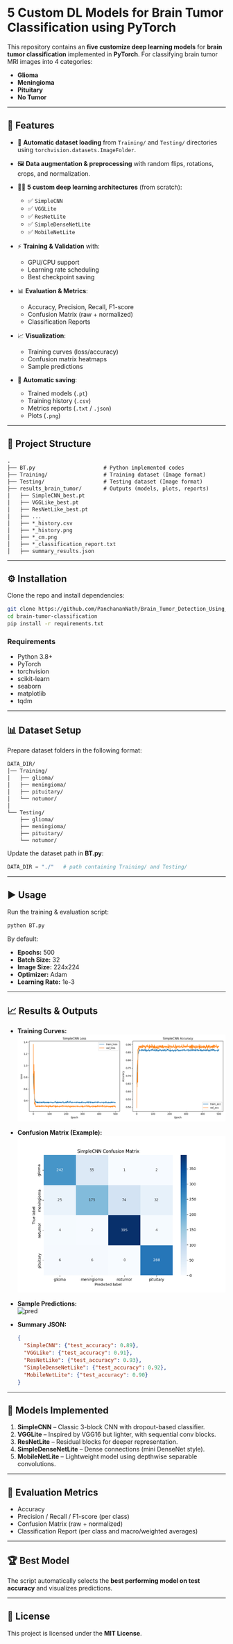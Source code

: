 # 5 Custom DL Models for Brain Tumor Classification using PyTorch

This repository contains an **five customize deep learning models** for **brain tumor classification** implemented in **PyTorch**. For classifying brain tumor MRI images into 4 categories:

- **Glioma**
- **Meningioma**
- **Pituitary**
- **No Tumor**

---

## 🚀 Features

- 📂 **Automatic dataset loading** from `Training/` and `Testing/` directories using `torchvision.datasets.ImageFolder`.
- 🖼 **Data augmentation & preprocessing** with random flips, rotations, crops, and normalization.
- 🧑‍🔬 **5 custom deep learning architectures** (from scratch):
  - ✅ `SimpleCNN`
  - ✅ `VGGLite`
  - ✅ `ResNetLite`
  - ✅ `SimpleDenseNetLite`
  - ✅ `MobileNetLite`
    
- ⚡ **Training & Validation** with:
  - GPU/CPU support  
  - Learning rate scheduling  
  - Best checkpoint saving
   
- 📊 **Evaluation & Metrics**:
  - Accuracy, Precision, Recall, F1-score
  - Confusion Matrix (raw + normalized)
  - Classification Reports
    
- 📈 **Visualization**:
  - Training curves (loss/accuracy)
  - Confusion matrix heatmaps
  - Sample predictions
    
- 💾 **Automatic saving**:
  - Trained models (`.pt`)
  - Training history (`.csv`)
  - Metrics reports (`.txt` / `.json`)
  - Plots (`.png`)

---

## 📂 Project Structure

```
.
├── BT.py                      # Python implemented codes
├── Training/                  # Training dataset (Image format)
├── Testing/                   # Testing dataset (Image format)
├── results_brain_tumor/       # Outputs (models, plots, reports)
│   ├── SimpleCNN_best.pt
│   ├── VGGLike_best.pt
│   ├── ResNetLike_best.pt
│   ├── ...
│   ├── *_history.csv
│   ├── *_history.png
│   ├── *_cm.png
│   ├── *_classification_report.txt
│   ├── summary_results.json
```

---

## ⚙️ Installation

Clone the repo and install dependencies:

```bash
git clone https://github.com/PanchananNath/Brain_Tumor_Detection_Using_DL_Models.git
cd brain-tumor-classification
pip install -r requirements.txt
```

### Requirements
- Python 3.8+
- PyTorch
- torchvision
- scikit-learn
- seaborn
- matplotlib
- tqdm

---

## 📊 Dataset Setup

Prepare dataset folders in the following format:

```
DATA_DIR/
│── Training/
│   ├── glioma/
│   ├── meningioma/
│   ├── pituitary/
│   └── notumor/
│
└── Testing/
    ├── glioma/
    ├── meningioma/
    ├── pituitary/
    └── notumor/
```

Update the dataset path in **BT.py**:
```python
DATA_DIR = "./"   # path containing Training/ and Testing/
```

---

## ▶️ Usage

Run the training & evaluation script:

```bash
python BT.py
```

By default:
- **Epochs:** 500  
- **Batch Size:** 32  
- **Image Size:** 224x224  
- **Optimizer:** Adam  
- **Learning Rate:** 1e-3  

---

## 📈 Results & Outputs

- **Training Curves:**  
  ![history](results_brain_tumor/SimpleCNN_history.png)

- **Confusion Matrix (Example):**  
  ![cm](results_brain_tumor/SimpleCNN_cm.png)

- **Sample Predictions:**  
  ![pred](results_brain_tumor/SimpleCNN_sample_predictions.png)

- **Summary JSON:**  
  ```json
  {
    "SimpleCNN": {"test_accuracy": 0.89},
    "VGGLike": {"test_accuracy": 0.91},
    "ResNetLike": {"test_accuracy": 0.93},
    "SimpleDenseNetLike": {"test_accuracy": 0.92},
    "MobileNetLite": {"test_accuracy": 0.90}
  }
  ```

---

## 🧩 Models Implemented

1. **SimpleCNN** – Classic 3-block CNN with dropout-based classifier.  
2. **VGGLite** – Inspired by VGG16 but lighter, with sequential conv blocks.  
3. **ResNetLite** – Residual blocks for deeper representation.  
4. **SimpleDenseNetLite** – Dense connections (mini DenseNet style).  
5. **MobileNetLite** – Lightweight model using depthwise separable convolutions.  

---

## 🧪 Evaluation Metrics

- Accuracy  
- Precision / Recall / F1-score (per class)  
- Confusion Matrix (raw + normalized)  
- Classification Report (per class and macro/weighted averages)

---

## 🏆 Best Model

The script automatically selects the **best performing model on test accuracy** and visualizes predictions.


---

## 📜 License

This project is licensed under the **MIT License**.  
